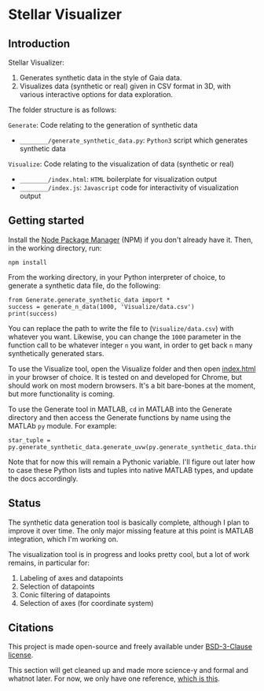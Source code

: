 # Stellar Visualizer

## Introduction

Stellar Visualizer:

1. Generates synthetic data in the style of Gaia data.
2. Visualizes data (synthetic or real) given in CSV format in 3D, with various interactive options for data exploration.

The folder structure is as follows:

`Generate`: Code relating to the generation of synthetic data

* `________/generate_synthetic_data.py`: `Python3` script which generates synthetic data

`Visualize`: Code relating to the visualization of data (synthetic or real)

* `________/index.html`: `HTML` boilerplate for visualization output
* `________/index.js`: `Javascript` code for interactivity of visualization output

## Getting started

Install the [Node Package Manager](http://npmjs.com/) (NPM) if you don't already have it.  Then, in the working directory, run:

````
npm install
````

From the working directory, in your Python interpreter of choice, to generate a synthetic data file, do the following:

````
from Generate.generate_synthetic_data import *
success = generate_n_data(1000, 'Visualize/data.csv')
print(success)
````

You can replace the path to write the file to (`Visualize/data.csv`) with whatever you want.  Likewise, you can change the `1000` parameter in the function call to be whatever integer `n` you want, in order to get back `n` many synthetically generated stars.

To use the Visualize tool, open the Visualize folder and then open [index.html](Visualize/index.html) in your browser of choice.  It is tested on and developed for Chrome, but should work on most modern browsers.  It's a bit bare-bones at the moment, but more functionality is coming.

To use the Generate tool in MATLAB, `cd` in MATLAB into the Generate directory and then access the Generate functions by name using the MATLAb `py` module.  For example:

````
star_tuple = py.generate_synthetic_data.generate_uvw(py.generate_synthetic_data.thin_disk);
````

Note that for now this will remain a Pythonic variable.  I'll figure out later how to case these Python lists and tuples into native MATLAB types, and update the docs accordingly.

## Status

The synthetic data generation tool is basically complete, although I plan to improve it over time.  The only major missing feature at this point is MATLAB integration, which I'm working on.

The visualization tool is in progress and looks pretty cool, but a lot of work remains, in particular for:

1. Labeling of axes and datapoints
2. Selection of datapoints
3. Conic filtering of datapoints
4. Selection of axes (for coordinate system)

## Citations

This project is made open-source and freely available under [BSD-3-Clause license](LICENSE).

This section will get cleaned up and made more science-y and formal and whatnot later.  For now, we only have one reference, [which is this](http://adsabs.harvard.edu/full/1987AJ.....93..864J).